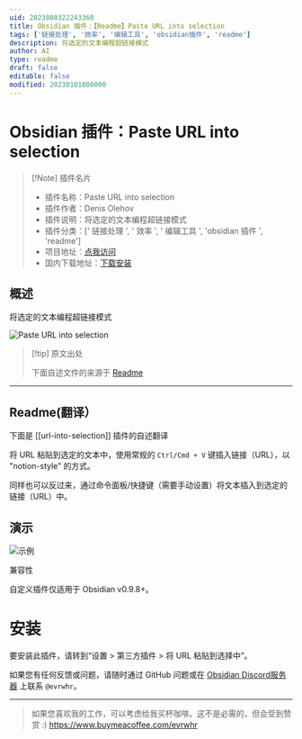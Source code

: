 ```yaml
---
uid: 2023080322243360
title: Obsidian 插件：【Readme】Paste URL into selection
tags: ['链接处理', '效率', '编辑工具', 'obsidian插件', 'readme']
description: 将选定的文本编程超链接模式
author: AI
type: readme
draft: false
editable: false
modified: 20230101000000
---
```


# Obsidian 插件：Paste URL into selection

> [!Note] 插件名片
> - 插件名称：Paste URL into selection
> - 插件作者：Denis Olehov
> - 插件说明：将选定的文本编程超链接模式
> - 插件分类：[' 链接处理 ', ' 效率 ', ' 编辑工具 ', 'obsidian 插件 ', 'readme']
> - 项目地址：[点我访问](https://github.com/denolehov/obsidian-url-into-selection)
> - 国内下载地址：[下载安装](https://pkmer.cn/products/plugin/pluginMarket/?url-into-selection)

## 概述

将选定的文本编程超链接模式

![Paste URL into selection](https://cdn.pkmer.cn/covers/url-into-selection.gif!pkmer)

> [!tip] 原文出处
>
>下面自述文件的来源于 [Readme](https://ghproxy.net/https://raw.githubusercontent.com/denolehov/obsidian-url-into-selection/master/README.md)
>

---

## Readme(翻译）

下面是 [[url-into-selection]] 插件的自述翻译

将 URL 粘贴到选定的文本中，使用常规的 `Ctrl/Cmd + V` 键插入链接（URL），以 "notion-style" 的方式。

同样也可以反过来，通过命令面板/快捷键（需要手动设置）将文本插入到选定的链接（URL）中。

## 演示

![示例](https://user-images.githubusercontent.com/4748206/98997874-ed55fb80-253d-11eb-9121-709a316a4d1e.gif)

兼容性

自定义插件仅适用于 Obsidian v0.9.8+。

# 安装

要安装此插件，请转到“设置 > 第三方插件 > 将 URL 粘贴到选择中”。

如果您有任何反馈或问题，请随时通过 GitHub 问题或在 [Obsidian Discord服务器](https://discord.com/invite/veuWUTm) 上联系 `@evrwhr`。

---

> 如果您喜欢我的工作，可以考虑给我买杯咖啡。这不是必需的，但会受到赞赏 :) <https://www.buymeacoffee.com/evrwhr>